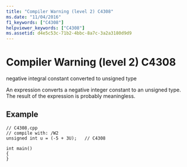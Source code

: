 ```yaml
---
title: "Compiler Warning (level 2) C4308"
ms.date: "11/04/2016"
f1_keywords: ["C4308"]
helpviewer_keywords: ["C4308"]
ms.assetid: d4e5c53c-71b2-4bbc-8a7c-3a2a3180d9d9
---
```

# Compiler Warning (level 2) C4308

negative integral constant converted to unsigned type

An expression converts a negative integer constant to an unsigned type. The result of the expression is probably meaningless.

## Example

```
// C4308.cpp
// compile with: /W2
unsigned int u = (-5 + 3U);   // C4308

int main()
{
}
```